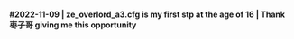 #### #2022-11-09 | ze_overlord_a3.cfg is my first stp at the age of 16 | Thank 枣子哥 giving me this opportunity

